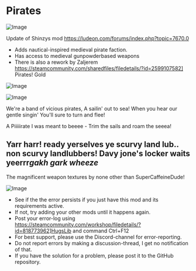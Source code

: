 # Pirates

![Image](https://i.imgur.com/buuPQel.png)

Update of Shinzys mod
https://ludeon.com/forums/index.php?topic=7670.0

- Adds nautical-inspired medieval pirate faction.
- Has access to medieval gunpowderbased weapons
- There is also a rework by Zaljerem  https://steamcommunity.com/sharedfiles/filedetails/?id=2599107582] Pirates! Gold

![Image](https://i.imgur.com/pufA0kM.png)

	
![Image](https://i.imgur.com/Z4GOv8H.png)


We're a band of vicious pirates, A sailin' out to sea! 
When you hear our gentle singin' You'll sure to turn and flee!

A Piiiiirate I was meant to beeee - Trim the sails and roam the seeea!

Yarr harr! ready yerselves ye scurvy land lub.. non scurvy landlubbers! Davy jone's locker waits yeerrr*gakh* *gark* *wheeze*
---
The magnificent weapon textures by none other than SuperCaffeineDude!


![Image](https://i.imgur.com/PwoNOj4.png)



-  See if the the error persists if you just have this mod and its requirements active.
-  If not, try adding your other mods until it happens again.
-  Post your error-log using https://steamcommunity.com/workshop/filedetails/?id=818773962]HugsLib and command Ctrl+F12
-  For best support, please use the Discord-channel for error-reporting.
-  Do not report errors by making a discussion-thread, I get no notification of that.
-  If you have the solution for a problem, please post it to the GitHub repository.




